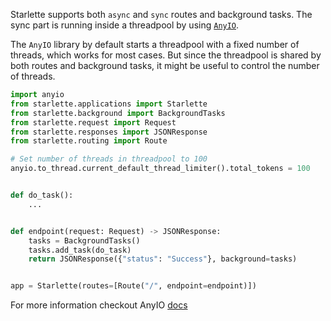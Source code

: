 Starlette supports both `async` and `sync` routes and background tasks.
The sync part is running inside a threadpool by using [`AnyIO`](https://github.com/agronholm/anyio).

The `AnyIO` library by default starts a threadpool with a fixed number of threads, which works for most cases.
But since the threadpool is shared by both routes and background tasks,
it might be useful to control the number of threads.


```py
import anyio
from starlette.applications import Starlette
from starlette.background import BackgroundTasks
from starlette.request import Request
from starlette.responses import JSONResponse
from starlette.routing import Route

# Set number of threads in threadpool to 100
anyio.to_thread.current_default_thread_limiter().total_tokens = 100


def do_task():
    ...


def endpoint(request: Request) -> JSONResponse:
    tasks = BackgroundTasks()
    tasks.add_task(do_task)
    return JSONResponse({"status": "Success"}, background=tasks)


app = Starlette(routes=[Route("/", endpoint=endpoint)])
```

For more information checkout AnyIO [docs](https://anyio.readthedocs.io/en/stable/threads.html#adjusting-the-default-maximum-worker-thread-count)

